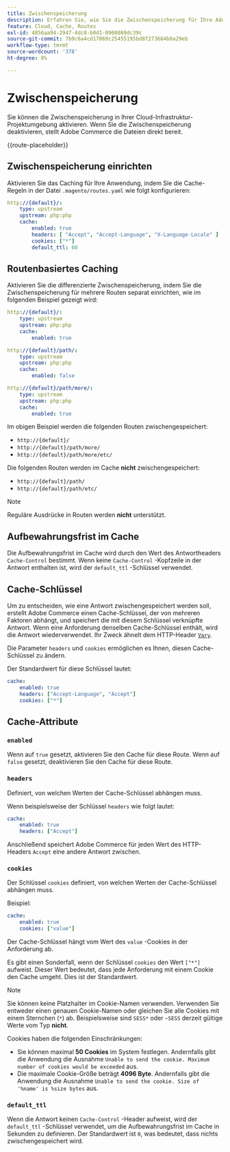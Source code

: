```yaml
---
title: Zwischenspeicherung
description: Erfahren Sie, wie Sie die Zwischenspeicherung für Ihre Adobe Commerce in Cloud-Infrastrukturumgebungen aktivieren.
feature: Cloud, Cache, Routes
exl-id: 4856aa94-2947-4dc8-b0d1-0960869dc39c
source-git-commit: 7b9c6a4cd17069c25455195bd8f273664b8a29eb
workflow-type: tm+mt
source-wordcount: '378'
ht-degree: 0%

---
```


# Zwischenspeicherung

Sie können die Zwischenspeicherung in Ihrer Cloud-Infrastruktur-Projektumgebung aktivieren. Wenn Sie die Zwischenspeicherung deaktivieren, stellt Adobe Commerce die Dateien direkt bereit.

{{route-placeholder}}

## Zwischenspeicherung einrichten

Aktivieren Sie das Caching für Ihre Anwendung, indem Sie die Cache-Regeln in der Datei `.magento/routes.yaml` wie folgt konfigurieren:

```yaml
http://{default}/:
    type: upstream
    upstream: php:php
    cache:
        enabled: true
        headers: [ "Accept", "Accept-Language", "X-Language-Locale" ]
        cookies: ["*"]
        default_ttl: 60
```

## Routenbasiertes Caching

Aktivieren Sie die differenzierte Zwischenspeicherung, indem Sie die Zwischenspeicherung für mehrere Routen separat einrichten, wie im folgenden Beispiel gezeigt wird:

```yaml
http://{default}/:
    type: upstream
    upstream: php:php
    cache:
        enabled: true

http://{default}/path/:
    type: upstream
    upstream: php:php
    cache:
        enabled: false

http://{default}/path/more/:
    type: upstream
    upstream: php:php
    cache:
        enabled: true
```

Im obigen Beispiel werden die folgenden Routen zwischengespeichert:

- `http://{default}/`
- `http://{default}/path/more/`
- `http://{default}/path/more/etc/`

Die folgenden Routen werden im Cache **nicht** zwischengespeichert:

- `http://{default}/path/`
- `http://{default}/path/etc/`

>[!NOTE]
>
>Reguläre Ausdrücke in Routen werden **nicht** unterstützt.

## Aufbewahrungsfrist im Cache

Die Aufbewahrungsfrist im Cache wird durch den Wert des Antwortheaders `Cache-Control` bestimmt. Wenn keine `Cache-Control` -Kopfzeile in der Antwort enthalten ist, wird der `default_ttl` -Schlüssel verwendet.

## Cache-Schlüssel

Um zu entscheiden, wie eine Antwort zwischengespeichert werden soll, erstellt Adobe Commerce einen Cache-Schlüssel, der von mehreren Faktoren abhängt, und speichert die mit diesem Schlüssel verknüpfte Antwort. Wenn eine Anforderung denselben Cache-Schlüssel enthält, wird die Antwort wiederverwendet. Ihr Zweck ähnelt dem HTTP-Header [`Vary`](https://www.w3.org/Protocols/rfc2616/rfc2616-sec14.html#sec14.44).

Die Parameter `headers` und `cookies` ermöglichen es Ihnen, diesen Cache-Schlüssel zu ändern.

Der Standardwert für diese Schlüssel lautet:

```yaml
cache:
    enabled: true
    headers: ["Accept-Language", "Accept"]
    cookies: ["*"]
```

## Cache-Attribute

### `enabled`

Wenn auf `true` gesetzt, aktivieren Sie den Cache für diese Route. Wenn auf `false` gesetzt, deaktivieren Sie den Cache für diese Route.

### `headers`

Definiert, von welchen Werten der Cache-Schlüssel abhängen muss.

Wenn beispielsweise der Schlüssel `headers` wie folgt lautet:

```yaml
cache:
    enabled: true
    headers: ["Accept"]
```

Anschließend speichert Adobe Commerce für jeden Wert des HTTP-Headers `Accept` eine andere Antwort zwischen.

### `cookies`

Der Schlüssel `cookies` definiert, von welchen Werten der Cache-Schlüssel abhängen muss.

Beispiel:

```yaml
cache:
    enabled: true
    cookies: ["value"]
```

Der Cache-Schlüssel hängt vom Wert des `value` -Cookies in der Anforderung ab.

Es gibt einen Sonderfall, wenn der Schlüssel `cookies` den Wert `["*"]` aufweist. Dieser Wert bedeutet, dass jede Anforderung mit einem Cookie den Cache umgeht. Dies ist der Standardwert.

>[!NOTE]
>
>Sie können keine Platzhalter im Cookie-Namen verwenden. Verwenden Sie entweder einen genauen Cookie-Namen oder gleichen Sie alle Cookies mit einem Sternchen (`*`) ab. Beispielsweise sind `SESS*` oder `~SESS` derzeit gültige Werte vom Typ **nicht**.

Cookies haben die folgenden Einschränkungen:

- Sie können maximal **50 Cookies** im System festlegen. Andernfalls gibt die Anwendung die Ausnahme `Unable to send the cookie. Maximum number of cookies would be exceeded` aus.
- Die maximale Cookie-Größe beträgt **4096 Byte**. Andernfalls gibt die Anwendung die Ausnahme `Unable to send the cookie. Size of '%name' is %size bytes` aus.

### `default_ttl`

Wenn die Antwort keinen `Cache-Control` -Header aufweist, wird der `default_ttl` -Schlüssel verwendet, um die Aufbewahrungsfrist im Cache in Sekunden zu definieren. Der Standardwert ist `0`, was bedeutet, dass nichts zwischengespeichert wird.
